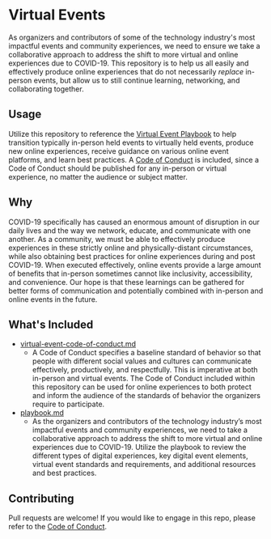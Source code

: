 # Virtual Events

As organizers and contributors of some of the technology industry's most impactful events and community experiences, we need to ensure we take a collaborative approach to address the shift to more virtual and online experiences due to COVID-19. This repository is to help us all easily and effectively produce online experiences that do not necessarily *replace* in-person events, but allow us to still continue learning, networking, and collaborating together. 
  
## Usage

Utilize this repository to reference the [Virtual Event Playbook](./playbook.md) to help transition typically in-person held events to virtually held events, produce new online experiences, receive guidance on various online event platforms, and learn best practices. A [Code of Conduct](./virtual-event-code-of-conduct.md) is included, since a Code of Conduct should be published for any in-person or virtual experience, no matter the audience or subject matter.

## Why

COVID-19 specifically has caused an enormous amount of disruption in our daily lives and the way we network, educate, and communicate with one another. As a community, we must be able to effectively produce experiences in these strictly online and physically-distant circumstances, while also obtaining best practices for online experiences during and post COVID-19. When executed effectively, online events provide a large amount of benefits that in-person sometimes cannot like inclusivity, accessibility, and convenience. Our hope is that these learnings can be gathered for better forms of communication and potentially combined with in-person and online events in the future.

## What's Included

* [virtual-event-code-of-conduct.md](./virtual-event-code-of-conduct.md)
  * A Code of Conduct specifies a baseline standard of behavior so that people with different social values and cultures can communicate effectively, productively, and respectfully. This is imperative at both in-person and virtual events. The Code of Conduct included within this repository can be used for online experiences to both protect and inform the audience of the standards of behavior the organizers require to participate.
* [playbook.md](./playbook.md)
  * As the organizers and contributors of the technology industry’s most impactful events and community experiences, we need to take a collaborative approach to address the shift to more virtual and online experiences due to COVID-19. Utilize the playbook to review the different types of digital experiences, key digital event elements, virtual event standards and requirements, and additional resources and best practices. 

## Contributing

Pull requests are welcome! If you would like to engage in this repo, please refer to the [Code of Conduct](./CODE_OF_CONDUCT.md).
